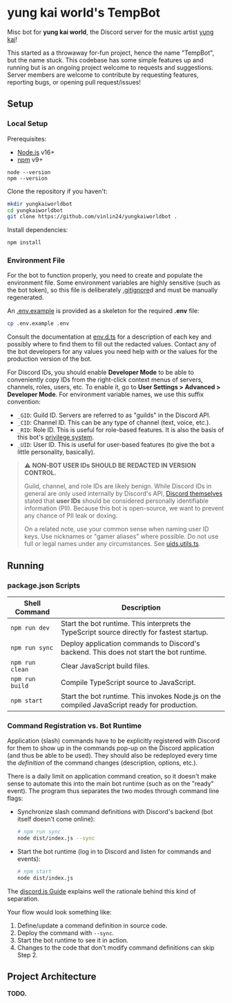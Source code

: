 # yung kai world's TempBot

Misc bot for **yung kai world**, the Discord server for the music artist [yung
kai](https://linktr.ee/yungkaiboy)!

This started as a throwaway for-fun project, hence the name "TempBot", but the
name stuck. This codebase has some simple features up and running but is an
ongoing project welcome to requests and suggestions. Server members are welcome
to contribute by requesting features, reporting bugs, or opening pull
request/issues!


## Setup

### Local Setup

Prerequisites:

* [Node.js](https://nodejs.org/) v16+
* [npm](https://www.npmjs.com/) v9+

```sj
node --version
npm --version
```

Clone the repository if you haven't:

```sh
mkdir yungkaiworldbot
cd yungkaiworldbot
git clone https://github.com/vinlin24/yungkaiworldbot .
```

Install dependencies:

```sh
npm install
```

### Environment File

For the bot to function properly, you need to create and populate the
environment file. Some environment variables are highly sensitive (such as the
bot token), so this file is deliberately [.gitignore](.gitignore)d and must be
manually regenerated.

An [.env.example](.env.example) is provided as a skeleton for the required
**.env** file:

```sh
cp .env.example .env
```

Consult the documentation at [env.d.ts](src/types/env.d.ts) for a description of
each key and possibly where to find them to fill out the redacted values.
Contact any of the bot developers for any values you need help with or the
values for the production version of the bot.

For Discord IDs, you should enable **Developer Mode** to be able to conveniently
copy IDs from the right-click context menus of servers, channels, roles, users,
etc. To enable it, go to **User Settings > Advanced > Developer Mode**. For
environment variable names, we use this suffix convention:

* `_GID`: Guild ID. Servers are referred to as "guilds" in the Discord API.
* `_CID`: Channel ID. This can be any type of channel (text, voice, etc.).
* `_RID`: Role ID. This is useful for role-based features. It is also the basis
  of this bot's [privilege
  system](https://en.wikipedia.org/wiki/Privilege_(computing)).
* `_UID`: User ID. This is useful for user-based features (to give the bot a
  little personality, basically).

> :warning: **NON-BOT USER IDs SHOULD BE REDACTED IN VERSION CONTROL.**
>
> Guild, channel, and role IDs are likely benign. While Discord IDs in general
> are only used internally by Discord's API, [Discord
> themselves](https://discord.com/safety/confidentiality-in-moderation) stated
> that **user IDs** should be considered personally identifiable information
> (PII). Because this bot is open-source, we want to prevent any chance of PII
> leak or doxing.
>
> On a related note, use your common sense when naming user ID keys. Use
> nicknames or "gamer aliases" where possible. Do not use full or legal names
> under any circumstances. See [uids.utils.ts](src/utils/uids.utils.ts).


## Running

### package.json Scripts

| Shell Command   | Description                                                                                  |
| --------------- | -------------------------------------------------------------------------------------------- |
| `npm run dev`   | Start the bot runtime. This interprets the TypeScript source directly for fastest startup.   |
| `npm run sync`  | Deploy application commands to Discord's backend. This does not start the bot runtime.       |
| `npm run clean` | Clear JavaScript build files.                                                                |
| `npm run build` | Compile TypeScript source to JavaScript.                                                     |
| `npm start`     | Start the bot runtime. This invokes Node.js on the compiled JavaScript ready for production. |


### Command Registration vs. Bot Runtime

Application (slash) commands have to be explicitly registered with Discord for
them to show up in the commands pop-up on the Discord application (and thus be
able to be used). They should also be redeployed every time the *definition* of
the command changes (description, options, etc.).

There is a daily limit on application command creation, so it doesn't make sense
to automate this into the main bot runtime (such as on the "ready" event). The
program thus separates the two modes through command line flags:

* Synchronize slash command definitions with Discord's backend (bot itself
  doesn't come online):

    ```sh
    # npm run sync
    node dist/index.js --sync
    ```

* Start the bot runtime (log in to Discord and listen for commands and events):

    ```sh
    # npm start
    node dist/index.js
    ```

The [discord.js
Guide](https://discordjs.guide/creating-your-bot/command-deployment.html#command-registration)
explains well the rationale behind this kind of separation.

Your flow would look something like:

1. Define/update a command definition in source code.
2. Deploy the command with `--sync`.
3. Start the bot runtime to see it in action.
4. Changes to the code that don't modify command definitions can skip Step 2.


## Project Architecture

**TODO.**
